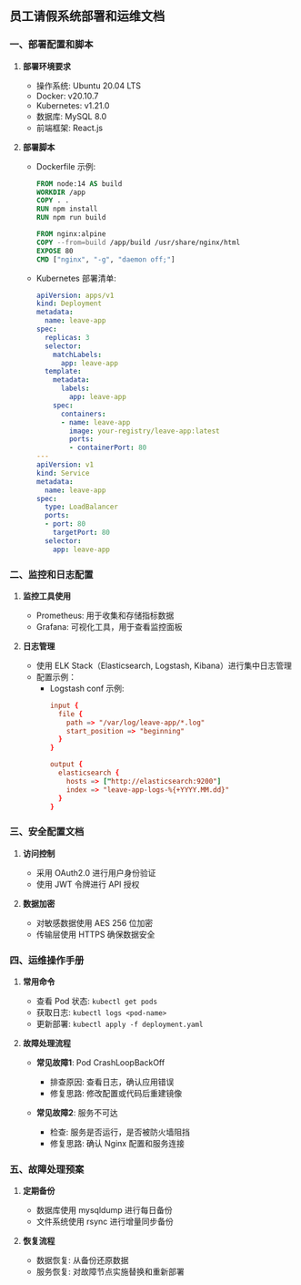 ## 员工请假系统部署和运维文档

### 一、部署配置和脚本
1. **部署环境要求**
   - 操作系统: Ubuntu 20.04 LTS
   - Docker: v20.10.7
   - Kubernetes: v1.21.0
   - 数据库: MySQL 8.0
   - 前端框架: React.js

2. **部署脚本**
   - Dockerfile 示例:
     ```Dockerfile
     FROM node:14 AS build
     WORKDIR /app
     COPY . .
     RUN npm install
     RUN npm run build

     FROM nginx:alpine
     COPY --from=build /app/build /usr/share/nginx/html
     EXPOSE 80
     CMD ["nginx", "-g", "daemon off;"]
     ```

   - Kubernetes 部署清单:
     ```yaml
     apiVersion: apps/v1
     kind: Deployment
     metadata:
       name: leave-app
     spec:
       replicas: 3
       selector:
         matchLabels:
           app: leave-app
       template:
         metadata:
           labels:
             app: leave-app
         spec:
           containers:
           - name: leave-app
             image: your-registry/leave-app:latest
             ports:
             - containerPort: 80
     ---
     apiVersion: v1
     kind: Service
     metadata:
       name: leave-app
     spec:
       type: LoadBalancer
       ports:
       - port: 80
         targetPort: 80
       selector:
         app: leave-app
     ```

### 二、监控和日志配置
1. **监控工具使用**
   - Prometheus: 用于收集和存储指标数据
   - Grafana: 可视化工具，用于查看监控面板

2. **日志管理**
   - 使用 ELK Stack（Elasticsearch, Logstash, Kibana）进行集中日志管理
   - 配置示例：
     - Logstash conf 示例:
       ```conf
       input {
         file {
           path => "/var/log/leave-app/*.log"
           start_position => "beginning"
         }
       }

       output {
         elasticsearch {
           hosts => ["http://elasticsearch:9200"]
           index => "leave-app-logs-%{+YYYY.MM.dd}"
         }
       }
       ```

### 三、安全配置文档
1. **访问控制**
   - 采用 OAuth2.0 进行用户身份验证
   - 使用 JWT 令牌进行 API 授权

2. **数据加密**
   - 对敏感数据使用 AES 256 位加密
   - 传输层使用 HTTPS 确保数据安全

### 四、运维操作手册
1. **常用命令**
   - 查看 Pod 状态: `kubectl get pods`
   - 获取日志: `kubectl logs <pod-name>`
   - 更新部署: `kubectl apply -f deployment.yaml`

2. **故障处理流程**
   - **常见故障1**: Pod CrashLoopBackOff
     - 排查原因: 查看日志，确认应用错误
     - 修复思路: 修改配置或代码后重建镜像

   - **常见故障2**: 服务不可达
     - 检查: 服务是否运行，是否被防火墙阻挡
     - 修复思路: 确认 Nginx 配置和服务连接

### 五、故障处理预案
1. **定期备份**
   - 数据库使用 mysqldump 进行每日备份
   - 文件系统使用 rsync 进行增量同步备份

2. **恢复流程**
   - 数据恢复: 从备份还原数据
   - 服务恢复: 对故障节点实施替换和重新部署
